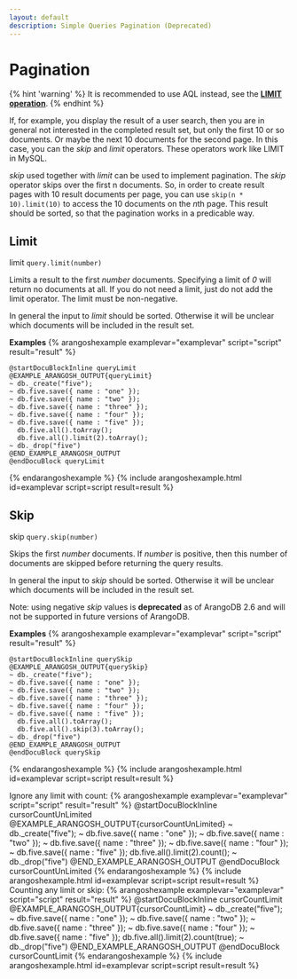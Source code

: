 ```yaml
---
layout: default
description: Simple Queries Pagination (Deprecated)
---
```

Pagination
==========

{% hint 'warning' %}
It is recommended to use AQL instead, see the [**LIMIT operation**](aql/operations-limit.html).
{% endhint %}

If, for example, you display the result of a user search, then you are in
general not interested in the completed result set, but only the first 10 or so
documents. Or maybe the next 10 documents for the second page. In this case, you
can the *skip* and *limit* operators. These operators work like LIMIT in
MySQL.

*skip* used together with *limit* can be used to implement pagination.
The *skip* operator skips over the first n documents. So, in order to create
result pages with 10 result documents per page, you can use
`skip(n * 10).limit(10)` to access the 10 documents on the *n*th page. This result
should be sorted, so that the pagination works in a predicable way.

Limit
-----

<!-- js/common/modules/@arangodb/simple-query-common.js -->


limit
`query.limit(number)`

Limits a result to the first *number* documents. Specifying a limit of
*0* will return no documents at all. If you do not need a limit, just do
not add the limit operator. The limit must be non-negative.

In general the input to *limit* should be sorted. Otherwise it will be
unclear which documents will be included in the result set.


**Examples**
{% arangoshexample examplevar="examplevar" script="script" result="result" %}

    @startDocuBlockInline queryLimit
    @EXAMPLE_ARANGOSH_OUTPUT{queryLimit}
    ~ db._create("five");
    ~ db.five.save({ name : "one" });
    ~ db.five.save({ name : "two" });
    ~ db.five.save({ name : "three" });
    ~ db.five.save({ name : "four" });
    ~ db.five.save({ name : "five" });
      db.five.all().toArray();
      db.five.all().limit(2).toArray();
    ~ db._drop("five")
    @END_EXAMPLE_ARANGOSH_OUTPUT
    @endDocuBlock queryLimit
{% endarangoshexample %}
{% include arangoshexample.html id=examplevar script=script result=result %}


Skip
----

<!-- js/common/modules/@arangodb/simple-query-common.js -->


skip
`query.skip(number)`

Skips the first *number* documents. If *number* is positive, then this
number of documents are skipped before returning the query results.

In general the input to *skip* should be sorted. Otherwise it will be
unclear which documents will be included in the result set.

Note: using negative *skip* values is **deprecated** as of ArangoDB 2.6 and 
will not be supported in future versions of ArangoDB.


**Examples**
{% arangoshexample examplevar="examplevar" script="script" result="result" %}

    @startDocuBlockInline querySkip
    @EXAMPLE_ARANGOSH_OUTPUT{querySkip}
    ~ db._create("five");
    ~ db.five.save({ name : "one" });
    ~ db.five.save({ name : "two" });
    ~ db.five.save({ name : "three" });
    ~ db.five.save({ name : "four" });
    ~ db.five.save({ name : "five" });
      db.five.all().toArray();
      db.five.all().skip(3).toArray();
    ~ db._drop("five")
    @END_EXAMPLE_ARANGOSH_OUTPUT
    @endDocuBlock querySkip
{% endarangoshexample %}
{% include arangoshexample.html id=examplevar script=script result=result %}

Ignore any limit with count:
{% arangoshexample examplevar="examplevar" script="script" result="result" %}
    @startDocuBlockInline cursorCountUnLimited
    @EXAMPLE_ARANGOSH_OUTPUT{cursorCountUnLimited}
    ~ db._create("five");
    ~ db.five.save({ name : "one" });
    ~ db.five.save({ name : "two" });
    ~ db.five.save({ name : "three" });
    ~ db.five.save({ name : "four" });
    ~ db.five.save({ name : "five" });
    db.five.all().limit(2).count();
    ~ db._drop("five")
    @END_EXAMPLE_ARANGOSH_OUTPUT
    @endDocuBlock cursorCountUnLimited
{% endarangoshexample %}
{% include arangoshexample.html id=examplevar script=script result=result %}
Counting any limit or skip:
{% arangoshexample examplevar="examplevar" script="script" result="result" %}
    @startDocuBlockInline cursorCountLimit
    @EXAMPLE_ARANGOSH_OUTPUT{cursorCountLimit}
    ~ db._create("five");
    ~ db.five.save({ name : "one" });
    ~ db.five.save({ name : "two" });
    ~ db.five.save({ name : "three" });
    ~ db.five.save({ name : "four" });
    ~ db.five.save({ name : "five" });
    db.five.all().limit(2).count(true);
    ~ db._drop("five")
    @END_EXAMPLE_ARANGOSH_OUTPUT
    @endDocuBlock cursorCountLimit
{% endarangoshexample %}
{% include arangoshexample.html id=examplevar script=script result=result %}